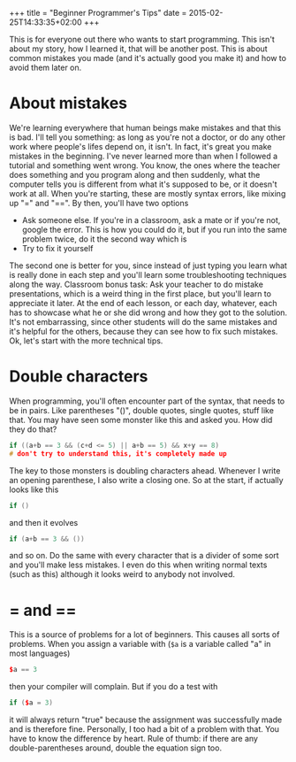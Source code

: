 +++
title = "Beginner Programmer's Tips"
date = 2015-02-25T14:33:35+02:00
+++

This is for everyone out there who wants to start programming. This isn't about my story, how I learned it, that will be another post. This is about common mistakes you made (and it's actually good you make it) and how to avoid them later on.
# About mistakes
We're learning everywhere that human beings make mistakes and that this is bad. I'll tell you something: as long as you're not a doctor, or do any other work where people's lifes depend on, it isn't. In fact, it's great you make mistakes in the beginning. I've never learned more than when I followed a tutorial and something went wrong. You know, the ones where the teacher does something and you program along and then suddenly, what the computer tells you is different from what it's supposed to be, or it doesn't work at all. When you're starting, these are mostly syntax errors, like mixing up "=" and "==". By then, you'll have two options

* Ask someone else. If you're in a classroom, ask a mate or if you're not, google the error. This is how you could do it, but if you run into the same problem twice, do it the second way which is
* Try to fix it yourself

The second one is better for you, since instead of just typing you learn what is really done in each step and you'll learn some troubleshooting techniques along the way. Classroom bonus task: Ask your teacher to do mistake presentations, which is a weird thing in the first place, but you'll learn to appreciate it later. At the end of each lesson, or each day, whatever, each has to showcase what he or she did wrong and how they got to the solution. It's not embarrassing, since other students will do the same mistakes and it's helpful for the others, because they can see how to fix such mistakes. Ok, let's start with the more technical tips.
# Double characters
When programming, you'll often encounter part of the syntax, that needs to be in pairs. Like parentheses "()", double quotes, single quotes, stuff like that. You may have seen some monster like this and asked you. How did they do that?

```cpp
if ((a+b == 3 && (c+d <= 5) || a+b == 5) && x+y == 8)
# don't try to understand this, it's completely made up
```

The key to those monsters is doubling characters ahead. Whenever I write an opening parenthese, I also write a closing one. So at the start, if actually looks like this

```cpp
if ()
```

and then it evolves

```cpp
if (a+b == 3 && ())
```

and so on. Do the same with every character that is a divider of some sort and you'll make less mistakes. I even do this when writing normal texts (such as this) although it looks weird to anybody not involved.
# = and ==
This is a source of problems for a lot of beginners. This causes all sorts of problems. When you assign a variable with (`$a` is a variable called "a" in most languages)

```cpp
$a == 3
```

then your compiler will complain. But if you do a test with

```cpp
if ($a = 3)
```

it will always return "true" because the assignment was successfully made and is therefore fine. Personally, I too had a bit of a problem with that. You have to know the difference by heart. Rule of thumb: if there are any double-parentheses around, double the equation sign too.